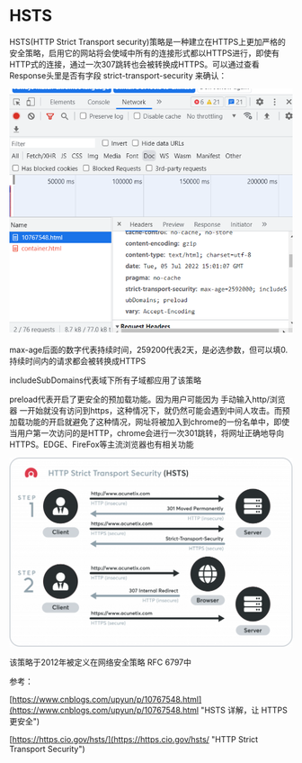 # HSTS #

HSTS(HTTP Strict Transport security)策略是一种建立在HTTPS上更加严格的安全策略，启用它的网站将会使域中所有的连接形式都以HTTPS进行，即使有HTTP式的连接，通过一次307跳转也会被转换成HTTPS。可以通过查看Response头里是否有字段 strict-transport-security 来确认：

![](../assets/hsts.png)

max-age后面的数字代表持续时间，259200代表2天，是必选参数，但可以填0.持续时间内的请求都会被转换成HTTPS

includeSubDomains代表域下所有子域都应用了该策略

preload代表开启了更安全的预加载功能。因为用户可能因为 手动输入http/浏览器 一开始就没有访问到https，这种情况下，就仍然可能会遇到中间人攻击。而预加载功能的开启就避免了这种情况，网址将被加入到chrome的一份名单中，即使当用户第一次访问的是HTTP，chrome会进行一次301跳转，将网址正确地导向HTTPS。EDGE、FireFox等主流浏览器也有相关功能 

![](../assets/hsts_preload.png)

该策略于2012年被定义在网络安全策略 RFC 6797中

参考：

[https://www.cnblogs.com/upyun/p/10767548.html](https://www.cnblogs.com/upyun/p/10767548.html "HSTS 详解，让 HTTPS 更安全")

[https://https.cio.gov/hsts/](https://https.cio.gov/hsts/ "HTTP Strict Transport Security")